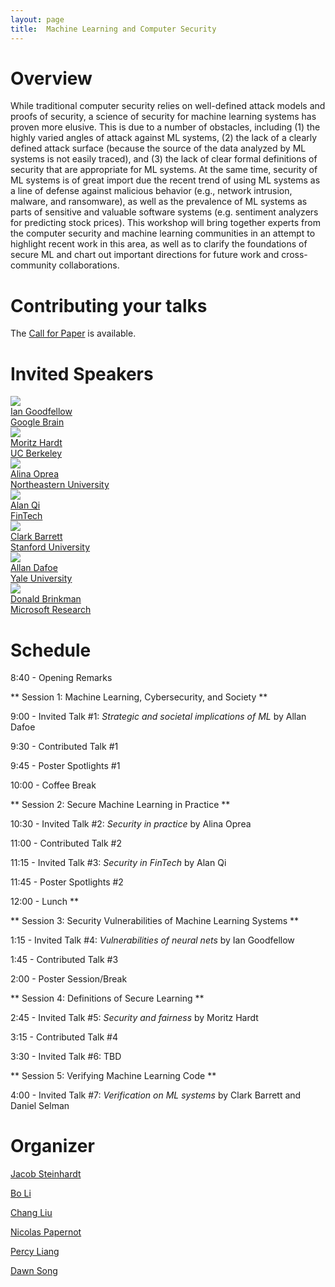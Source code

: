 ```yaml
---
layout: page
title:  Machine Learning and Computer Security
---
```


# Overview

While traditional computer security relies on well-defined
attack models and proofs of security, a science of security
for machine learning systems has proven more elusive. This
is due to a number of obstacles, including (1) the highly
varied angles of attack against ML systems, (2) the lack of
a clearly defined attack surface (because the source of the
data analyzed by ML systems is not easily traced), and (3)
the lack of clear formal definitions of security that are
appropriate for ML systems. At the same time, security of
ML systems is of great import due the recent trend of using
ML systems as a line of defense against malicious behavior
(e.g., network intrusion, malware, and ransomware), as well
as the prevalence of ML systems as parts of sensitive and
valuable software systems (e.g. sentiment analyzers for
predicting stock prices). This workshop will bring together
experts from the computer security and machine learning
communities in an attempt to highlight recent work in this
area, as well as to clarify the foundations of secure ML and
chart out important directions for future work and
cross-community collaborations.

# Contributing your talks

The [Call for Paper](cfp.md) is available.

# Invited Speakers

<div class="instructors">
     <div class="instructor">
       <a href="https://research.google.com/pubs/105214.html">
         <div class="instructorphoto"><img src="assets/people/iangoodfellow.jpg"/></div>
         <div>Ian Goodfellow</div>
         <div>Google Brain</div>
       </a>
     </div>
     <div class="instructor">
       <a href="http://mrtz.org/">
         <div class="instructorphoto"><img src="assets/people/mhardt.jpg"/></div>
         <div>Moritz Hardt</div>
         <div>UC Berkeley</div>
       </a>
     </div>
     <div class="instructor">
       <a href="http://www.ccs.neu.edu/home/alina/">
         <div class="instructorphoto"><img src="assets/people/AlinaOprea.jpg"/></div>
         <div>Alina Oprea</div>
         <div>Northeastern University</div>
       </a>
     </div>
     <div class="instructor">
       <a href="https://www.cs.purdue.edu/homes/alanqi/">
         <div class="instructorphoto"><img src="assets/people/Yuan_Qi.jpg"/></div>
         <div>Alan Qi</div>
         <div>FinTech</div>
       </a>
     </div>
</div>

<div class="instructors">
     <div class="instructor">
       <a href="http://theory.stanford.edu/~barrett/">
         <div class="instructorphoto"><img src="assets/people/ClarkBarrett.jpg"/></div>
         <div>Clark Barrett</div>
         <div>Stanford University</div>
       </a>
     </div>
     <div class="instructor">
       <a href="http://www.allandafoe.com/">
         <div class="instructorphoto"><img src="assets/people/dafoe.jpg"/></div>
         <div>Allan Dafoe</div>
         <div>Yale University</div>
       </a>
     </div>
     <div class="instructor">
       <a href="https://www.microsoft.com/en-us/research/people/donaldbr/">
         <div class="instructorphoto"><img src="assets/people/onstage.jpg"/></div>
         <div>Donald Brinkman</div>
         <div>Microsoft Research</div>
       </a>
     </div>
</div>

# Schedule

8:40 - Opening Remarks

** Session 1: Machine Learning, Cybersecurity, and Society **

9:00 - Invited Talk #1: *Strategic and societal implications of ML* by Allan Dafoe

9:30 - Contributed Talk #1

9:45 - Poster Spotlights #1

10:00 - Coffee Break

** Session 2: Secure Machine Learning in Practice **

10:30 - Invited Talk #2: *Security in practice* by Alina Oprea

11:00 - Contributed Talk #2

11:15 - Invited Talk #3: *Security in FinTech* by Alan Qi

11:45 - Poster Spotlights #2

12:00 - Lunch **

** Session 3: Security Vulnerabilities of Machine Learning Systems **

1:15 - Invited Talk #4: *Vulnerabilities of neural nets* by Ian Goodfellow

1:45 - Contributed Talk #3

2:00 - Poster Session/Break

** Session 4: Definitions of Secure Learning **

2:45 - Invited Talk #5: *Security and fairness* by Moritz Hardt

3:15 - Contributed Talk #4

3:30 - Invited Talk #6: TBD

** Session 5: Verifying Machine Learning Code **

4:00 - Invited Talk #7: *Verification on ML systems* by Clark Barrett and Daniel Selman


# Organizer

[Jacob Steinhardt](<mailto:jacob.steinhardt@gmail.com>)

[Bo Li](<mailto:crystalboli@berkeley.edu>)

[Chang Liu](<mailto:liuchang@eecs.berkeley.edu>)

[Nicolas Papernot](<mailto:ngp5056@cse.psu.edu>)

[Percy Liang](<mailto:pliang@stanford.edu>)

[Dawn Song](<mailto:dawnsong@cs.berkeley.edu>)


